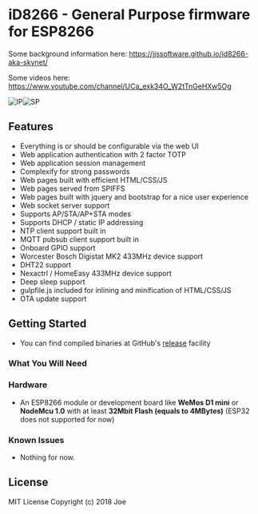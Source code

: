 # iD8266 - General Purpose firmware for ESP8266

Some background information here: https://jjssoftware.github.io/id8266-aka-skynet/

Some videos here: https://www.youtube.com/channel/UCa_exk34O_W2tTnGeHXw5Og

![IP](https://github.com/jjssoftware/iD8266/raw/master/demo/login.png)![SP](https://github.com/jjssoftware/iD8266/raw/master/demo/settings.png)

## Features
* Everything is or should be configurable via the web UI
* Web application authentication with 2 factor TOTP
* Web application session management
* Complexify for strong passwords
* Web pages built with efficient HTML/CSS/JS
* Web pages served from SPIFFS
* Web pages built with jquery and bootstrap for a nice user experience
* Web socket server support
* Supports AP/STA/AP+STA modes
* Supports DHCP / static IP addressing
* NTP client support built in
* MQTT pubsub client support built in
* Onboard GPIO support
* Worcester Bosch Digistat MK2 433MHz device support
* DHT22 support
* Nexactrl / HomeEasy 433MHz device support
* Deep sleep support
* gulpfile.js included for inlining and minification of HTML/CSS/JS
* OTA update support

## Getting Started
* You can find compiled binaries at GitHub's [release](https://github.com/jjssoftware/iD8266/releases) facility

### What You Will Need
### Hardware
* An ESP8266 module or development board like **WeMos D1 mini** or **NodeMcu 1.0** with at least **32Mbit Flash (equals to 4MBytes)** (ESP32 does not supported for now)

### Known Issues
* Nothing for now.

## License

MIT License
Copyright (c) 2018 Joe
